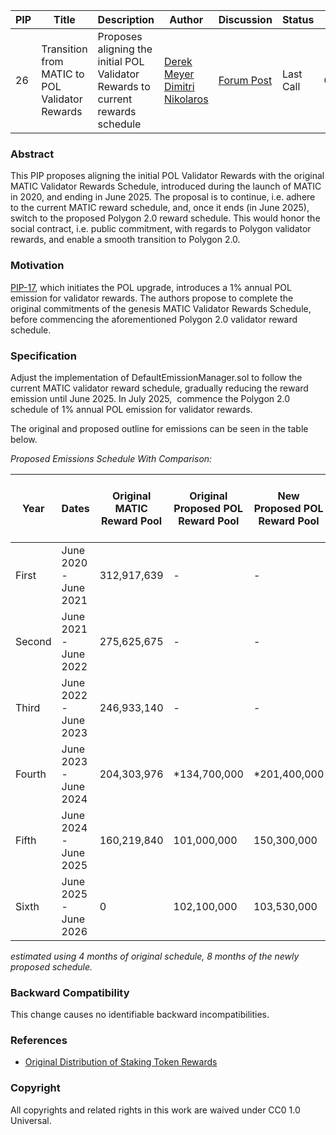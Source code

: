 | PIP               | Title                           | Description          | Author                        | Discussion | Status | Type                                     | Date                  |
|-------------------|---------------------------------|----------------------|-------------------------------|------------|--------|------------------------------------------|-----------------------|
| 26 | Transition from MATIC to POL Validator Rewards | Proposes aligning the initial POL Validator Rewards to current rewards schedule | [Derek Meyer](https://twitter.com/data_nexus) [Dimitri Nikolaros](https://twitter.com/dnikolaros)  | [Forum Post](https://forum.polygon.technology/t/pip-26-transition-from-matic-to-pol-validator-rewards/13046) | Last Call  | Contracts | 2023-10-12

### Abstract

This PIP proposes aligning the initial POL Validator Rewards with the original MATIC Validator Rewards Schedule, introduced during the launch of MATIC in 2020, and ending in June 2025. The proposal is to continue, i.e. adhere to the current MATIC reward schedule, and, once it ends (in June 2025), switch to the proposed Polygon 2.0 reward schedule. This would honor the social contract, i.e. public commitment, with regards to Polygon validator rewards, and enable a smooth transition to Polygon 2.0.
  
### Motivation

[PIP-17](https://github.com/maticnetwork/Polygon-Improvement-Proposals/blob/main/PIPs/PIP-17.md), which initiates the POL upgrade, introduces a 1% annual POL emission for validator rewards.  The authors propose to complete the original commitments of the genesis MATIC Validator Rewards Schedule, before commencing the aforementioned Polygon 2.0 validator reward schedule.



### Specification

Adjust the implementation of DefaultEmissionManager.sol to follow the current MATIC validator reward schedule, gradually reducing the reward emission until June 2025. In July 2025,  commence the Polygon 2.0 schedule of 1% annual POL emission for validator rewards.
  
The original and proposed outline for emissions can be seen in the table below. 

*Proposed Emissions Schedule With Comparison:*

| Year    | Dates                         | Original MATIC Reward Pool | Original Proposed POL Reward Pool | New Proposed POL Reward Pool  | New POL Reward Pool (% PA)|
| ------- | ----------------------------- | -------------------- | --------------------------------- | --------------------------- |----- |
| First   | June 2020 - June  2021        | 312,917,639          | -                                 | -                           | - |
| Second  | June 2021 - June 2022         | 275,625,675          | -                                 | -                           |- |
| Third   | June 2022 - June 2023         | 246,933,140 | - | - |- |
| Fourth | June 2023 - June 2024 | 204,303,976 |\*134,700,000|\*201,400,000|2 
| Fifth  | June  2024 - June 2025 | 160,219,840          | 101,000,000                       | 150,300,000                 |1.5 |
| Sixth | June 2025 -  June 2026 | 0 | 102,100,000 | 103,530,000 |1 |

*estimated using 4 months of original schedule, 8 months of the newly proposed schedule.*

### Backward Compatibility

This change causes no identifiable backward incompatibilities.
  
### References 

-   [Original Distribution of Staking Token Rewards](https:forum.polygon.technology/t/an-update-on-distribution-of-staking-token-rewards/9654/)
    
### Copyright

All copyrights and related rights in this work are waived under CC0 1.0 Universal.

